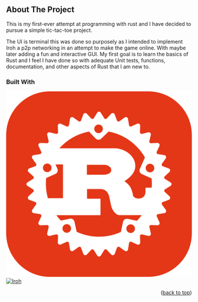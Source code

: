 <!-- ABOUT THE PROJECT -->
## About The Project
This is my first-ever attempt at programming with rust and I have decided to pursue a simple tic-tac-toe project. 

The UI is terminal this was done so purposely as I intended to implement Iroh a p2p networking in an attempt to make the game online. With maybe 
later adding a fun and interactive GUI. My first goal is to learn the basics of Rust and I feel I have done so with adequate Unit tests, functions,
documentation, and other aspects of Rust that I am new to. 

### Built With
[![Rust][rust-lang.org]][Rust-url]
[![Iroh][Iroh.rs]][Iroh-url]
<p align="right">(<a href="#readme-top">back to top</a>)</p>





<!-- MARKDOWN LINKS & IMAGES -->
<!-- https://www.markdownguide.org/basic-syntax/#reference-style-links -->
[rust-lang.org]: https://github.com/tandpfun/skill-icons/blob/main/icons/Rust.svg
[Rust-url]: https://www.rust-lang.org/
[Iroh.rs]: https://www.iroh.computer/img/logo/iroh-wordmark-purple.svg
[Iroh-url]: https://www.iroh.computer/
